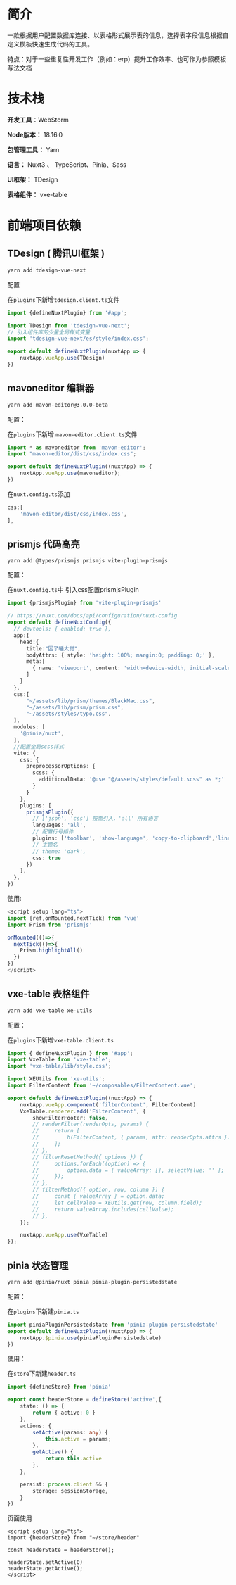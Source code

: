 # 简介

一款根据用户配置数据库连接、以表格形式展示表的信息，选择表字段信息根据自定义模板快速生成代码的工具。

特点：对于一些重复性开发工作（例如：erp）提升工作效率、也可作为参照模板写法文档



# 技术栈

**开发工具**：WebStorm

**Node版本：** 18.16.0

**包管理工具：** Yarn

**语言：** Nuxt3 、 TypeScript、Pinia、Sass

**UI框架：** TDesign

**表格组件：** vxe-table



# 前端项目依赖



## TDesign ( 腾讯UI框架 )

```bash
yarn add tdesign-vue-next
```

配置

在`plugins`下新增`tdesign.client.ts`文件

```typescript
import {defineNuxtPlugin} from '#app';

import TDesign from 'tdesign-vue-next';
// 引入组件库的少量全局样式变量
import 'tdesign-vue-next/es/style/index.css';

export default defineNuxtPlugin(nuxtApp => {
    nuxtApp.vueApp.use(TDesign)
})
```



## mavoneditor 编辑器

```bash
yarn add mavon-editor@3.0.0-beta
```

配置：

在`plugins`下新增 `mavon-editor.client.ts`文件

```typescript
import * as mavoneditor from 'mavon-editor';
import "mavon-editor/dist/css/index.css";

export default defineNuxtPlugin((nuxtApp) => {
    nuxtApp.vueApp.use(mavoneditor);
})
```

在`nuxt.config.ts`添加

```typescript
css:[
    'mavon-editor/dist/css/index.css',
],
```



## prismjs 代码高亮

```bsh
yarn add @types/prismjs prismjs vite-plugin-prismjs
```

配置：

在`nuxt.config.ts`中 引入css配置prismjsPlugin

```typescript
import {prismjsPlugin} from 'vite-plugin-prismjs'

// https://nuxt.com/docs/api/configuration/nuxt-config
export default defineNuxtConfig({
  // devtools: { enabled: true },
  app:{
    head:{
      title:"困了睡大觉",
      bodyAttrs: { style: 'height: 100%; margin:0; padding: 0;' },
      meta:[
        { name: 'viewport', content: 'width=device-width, initial-scale=1.0, maximum-scale=1.0, user-scalable=no' },
      ]
    }
  },
  css:[
      "~/assets/lib/prism/themes/BlackMac.css",
      "~/assets/lib/prism/prism.css",
      "~/assets/styles/typo.css",
  ],
  modules: [
    '@pinia/nuxt',
  ],
  //配置全局scss样式
  vite: {
    css: {
      preprocessorOptions: {
        scss: {
          additionalData: '@use "@/assets/styles/default.scss" as *;'	// 注意文件路径要配成自己的
        }
      }
    },
    plugins: [
      prismjsPlugin({
        // ['json', 'css'] 按需引入，'all' 所有语言
        languages: 'all',
        // 配置行号插件
        plugins: ['toolbar', 'show-language', 'copy-to-clipboard','line-numbers'],
        // 主题名
        // theme: 'dark',
        css: true
      })
    ],
  },
})

```

使用:

```js
<script setup lang="ts">
import {ref,onMounted,nextTick} from 'vue'
import Prism from 'prismjs'

onMounted(()=>{
  nextTick(()=>{
    Prism.highlightAll()
  })
})
</script>
```



## vxe-table 表格组件

```bash
yarn add vxe-table xe-utils
```

配置：

在`plugins`下新增`vxe-table.client.ts`

```typescript
import { defineNuxtPlugin } from '#app';
import VxeTable from 'vxe-table';
import 'vxe-table/lib/style.css';

import XEUtils from 'xe-utils';
import FilterContent from '~/composables/FilterContent.vue';

export default defineNuxtPlugin((nuxtApp) => {
    nuxtApp.vueApp.component('filterContent', FilterContent)
    VxeTable.renderer.add('FilterContent', {
        showFilterFooter: false,
        // renderFilter(renderOpts, params) {
        //     return [
        //         h(FilterContent, { params, attr: renderOpts.attrs })
        //     ];
        // },
        // filterResetMethod({ options }) {
        //     options.forEach((option) => {
        //         option.data = { valueArray: [], selectValue: '' };
        //     });
        // },
        // filterMethod({ option, row, column }) {
        //     const { valueArray } = option.data;
        //     let cellValue = XEUtils.get(row, column.field);
        //     return valueArray.includes(cellValue);
        // },
    });

    nuxtApp.vueApp.use(VxeTable)
});
```



## pinia 状态管理

```bash
yarn add @pinia/nuxt pinia pinia-plugin-persistedstate
```



配置：

在`plugins`下新建`pinia.ts`

```typescript
import piniaPluginPersistedstate from 'pinia-plugin-persistedstate'
export default defineNuxtPlugin((nuxtApp) => {
    nuxtApp.$pinia.use(piniaPluginPersistedstate)
})

```



使用：

在`store`下新建`header.ts`

```typescript
import {defineStore} from 'pinia'

export const headerStore = defineStore('active',{
    state: () => {
        return { active: 0 }
    },
    actions: {
        setActive(params: any) {
            this.active = params;
        },
        getActive() {
            return this.active
        },
    },

    persist: process.client && {
        storage: sessionStorage,
    }
})
```

页面使用

```vue
<script setup lang="ts">
import {headerStore} from "~/store/header"
    
const headerState = headerStore();
    
headerState.setActive(0)
headerState.getActive();
</script>
```

